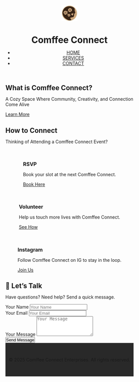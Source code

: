 <!DOCTYPE html>
<html lang="en">
<head>
  <meta charset="UTF-8">
  <meta name="viewport" content="width=device-width, initial-scale=1.0">
  <meta name="description" content="Connect | Converse | Create | Collaborate | Coexist">
  <meta name="keywords" content="cafe, networking hub, community events, Comffee Connect">
  <meta name="author" content="Comffee Connect">

  <!-- Open Graph for Social Media -->
  <meta property="og:title" content="Comffee Connect - Cafe & Networking Hub">
  <meta property="og:description" content="A Cosy Hub of Creative Ideas, Innovative Solutions, and Community.">
  <meta property="og:image" content="https://www.comffeeconnect.com/images/logo.png">
  <meta property="og:url" content="https://www.comffeeconnect.com">
  <meta property="og:type" content="website">
    <title>Comffee Connect</title>
  <link rel="stylesheet" href="styles.css">
  <link rel="icon" type="image/png" href="https://www.comffeeconnect.com/images/logo.png">
</head>
<body>
  <!-- Header -->
  <header role="banner">
    <div class="container header-container">
      <!-- Branding: Logo and Title always on one line -->
      <div class="branding">
        <a href="#hero" aria-label="Comffee Connect Home" class="header-logo-link">
          <img src="https://raw.githubusercontent.com/CMULS/comfeeconnect/refs/heads/main/WhatsApp%20Image%202025-07-14%20at%2015.08.58_e41e5502.jpg" alt="Comffee Connect Cafe Logo" class="logo" width="50" height="50">
        </a>
        <h1>Comffee Connect</h1>
      </div>
      <!-- Navigation -->
      <nav role="navigation" aria-label="Main navigation">
        <ul>
          <li><a href="#hero" aria-current="page">HOME</a></li>
          <li><a href="#services">SERVICES</a></li>
          <li><a href="#contact">CONTACT</a></li>
        </ul>
      </nav>
    </div>
  </header>
    <!-- Spacer to push content below the fixed header -->
  <div class="header-spacer"></div>

  <!-- Hero Section -->
  <section id="hero" class="fade-in" aria-labelledby="hero-title">
    <h2 id="hero-title">What is Comffee Connect?</h2>
    <p>A Cozy Space Where Community, Creativity, and Connection Come Alive</p>
    <a href="https://wa.me/8615718899118" target="_blank" class="cta-button" rel="noopener noreferrer">Learn More</a>
  </section>
<!-- Services Section -->
  <section id="services" class="fade-in" aria-labelledby="services-title">
    <div class="container">
      <h2 id="services-title">How to Connect</h2>
      <p>Thinking of Attending a Comffee Connect Event?</p>
      <div class="services-grid">
        <div class="service-card">
          <h3>RSVP</h3>
          <p>Book your slot at the next Comffee Connect.</p>
          <a href="https://wa.me/8615718899118" target="_blank" class="cta-button" rel="noopener noreferrer">Book Here</a>
        </div>
        <div class="service-card">
          <h3>Volunteer</h3>
          <p>Help us touch more lives with Comffee Connect.</p>
          <a href="https://wa.me/8615718899118" target="_blank" class="cta-button" rel="noopener noreferrer">See How</a>
        </div>
        <div class="service-card">
          <h3>Instagram</h3>
          <p>Follow Comffee Connect on IG to stay in the loop.</p>
          <a href="https://www.instagram.com/comffeeconnect/" target="_blank" class="cta-button" rel="noopener noreferrer">Join Us</a>
        </div>
      </div>
    </div>
  </section>
    <!-- Contact Section -->
  <section id="contact" class="fade-in" aria-labelledby="contact-title">
    <div class="container">
      <h2 id="contact-title">📩 Let’s Talk</h2>
      <p>Have questions? Need help? Send a quick message.</p>
      <form id="contact-form" action="https://formspree.io/f/your-form-id" method="POST">
        <div class="form-group">
          <label for="name">Your Name</label>
          <input type="text" id="name" name="name" placeholder="Your Name" required aria-required="true">
        </div>
        <div class="form-group">
          <label for="email">Your Email</label>
          <input type="email" id="email" name="email" placeholder="Your Email" required aria-required="true">
        </div>
        <div class="form-group">
          <label for="message">Your Message</label>
          <textarea id="message" name="message" rows="4" placeholder="Your Message" required aria-required="true"></textarea>
        </div>
        <button type="submit" class="cta-button">Send Message</button>
      </form>
    </div>
  </section>
  <!-- Footer -->
  <footer role="contentinfo">
    <div class="container">
      <p>© 2025 Comffee Connect Enterprises. All rights reserved.</p>
    </div>
  </footer>

  <script src="global.js"></script>
</body>
</html>
<style>
    * {
  box-sizing: border-box;
  margin: 0;
  padding: 0;
  scroll-behavior: smooth;
}

/* Body & HTML: Combined Background Image and Color */
body,
html {
  font-family: "Inter", sans-serif;
  background: url("https://raw.githubusercontent.com/engineeredbytio/altbg/2d6ad2af5666b6e0437ba1d9dd02eb1562bb1eb4/tiosyncedthis.png")
    no-repeat center center fixed;
  background-size: cover;
  background-color: #121212; /* Dark mode base fallback */
  color: #fff;
  line-height: 1.6;
}
.header-spacer {
  height: 120px; /* Adjust to match the header height */
}

/* ========== Headings ========== */
h1,
h2,
h3 {
  text-transform: uppercase;
  font-weight: bold;
  letter-spacing: 1px;
  text-align: center;
}
h1 {
  font-size: 2.5rem;
  white-space: nowrap; /* Keep title on one line */
}
h2 {
  font-size: 2rem;
  margin-bottom: 20px;
}
h3 {
  font-size: 1.2rem;
  margin-bottom: 15px;
}
/* ========== Container (Glassmorphism Style) ========== */
.container {
  width: 90%;
  max-width: 1200px;
  margin: 20px auto;
  background: rgba(255, 255, 255, 0.08);
  padding: 40px;
  border-radius: 15px;
  backdrop-filter: blur(12px);
  box-shadow: 0 8px 30px rgba(0, 0, 0, 0.6);
}
/* ========== Header ========== */
header {
  position: fixed;
  width: 100%;
  background: rgba(0, 0, 0, 0.5);
  padding: 10px 0;
  backdrop-filter: blur(8px);
  transition: background 0.3s ease-in-out;
  z-index: 1000;
}
.header-container {
  display: flex;
  align-items: center;
  justify-content: space-between;
  width: 90%;
  margin: 0 auto;
  flex-wrap: wrap; /* Allows navigation to drop if needed */
} 
/* Branding: Logo and Title stay together */
.branding {
  display: flex;
  align-items: center;
  white-space: nowrap;
}
.branding h1 {
  margin-left: 10px;
}
/* Logo */
.logo {
  width: 50px;
  height: auto;
  transition: transform 0.3s ease-in-out;
}
.logo:hover {
  transform: scale(1.05);
}
/* Navigation */
nav ul {
  list-style: none;
  display: flex;
  flex-wrap: wrap;
  justify-content: flex-end;
}nav ul li {
  margin-left: 20px;
}
nav ul li a {
  color: #ffffff;
  text-decoration: none;
  font-weight: bold;
  transition: color 0.3s ease-in-out;
  position: relative;
}
nav ul li a:hover {
  color: #1db954;
} 
/* ========== Hero Section ========== */
#hero {
  height: 100vh;
  display: flex;
  flex-direction: column;
  align-items: center;
  justify-content: center;
  text-align: center;
  background: radial-gradient(
    circle,
    rgba(18, 18, 18, 1) 0%,
    rgba(0, 0, 0, 1) 100%
  );
}
#hero p {
  font-size: 1.3rem;
  max-width: 800px;
  margin-bottom: 30px;
  opacity: 0.9;
  line-height: 1.8;
}
/* ========== Buttons (Spotify + Manus Fusion) ========== */
button,
.cta-button,
.social-button {
  display: inline-block;
  background: linear-gradient(135deg, #1db954, #18a345);
  color: #000;
  padding: 12px 28px;
  font-size: 1rem;
  font-weight: bold;
  text-transform: uppercase;
  text-decoration: none;
  border-radius: 10px;
  transition: transform 0.3s ease, box-shadow 0.3s ease;
  min-width: 160px;
  text-align: center;
  border: none;
  cursor: pointer;
}
/* Hover Effect */
button:hover,
.cta-button:hover,
.social-button:hover {
  transform: scale(1.1);
  box-shadow: 0 6px 15px rgba(29, 185, 84, 0.4);
}
/* AI Button (Bigger & More Noticeable) */
#hero .cta-button {
  font-size: 1.3rem;
  padding: 18px 40px;
  min-width: 220px;
  background: linear-gradient(135deg, #ffffff, #dddddd);
  color: #000;
} 
/* ========== Services Section (Spotify-Style Cards) ========== */
#services {
  padding: 100px 0;
  text-align: center;
}
.services-grid {
  display: flex;
  flex-wrap: wrap;
  justify-content: center;
  gap: 30px;
  margin-top: 30px;
}

.service-card {
  background: rgba(255, 255, 255, 0.1);
  padding: 30px;
  border-radius: 12px;
  width: 320px;
  text-align: center;
  transition: transform 0.3s ease, box-shadow 0.3s ease;
}
.service-card h3 {
  font-size: 1rem;
  margin-bottom: 10px;
  white-space: nowrap;
  overflow: hidden;
  text-overflow: ellipsis;
}

.service-card p {
  font-size: 0.9rem;
  margin-bottom: 15px;
  line-height: 1.4;
  color: #ccc;
}
/* Hover Effect */
.service-card:hover {
  transform: scale(1.05);
  box-shadow: 0 6px 20px rgba(255, 255, 255, 0.1);
}

/* ========== Contact Section ========== */
#contact {
  padding: 100px 0;
  text-align: center;
}

#contact h2 {
  margin-bottom: 30px;
  font-size: 1.8rem;
}

/* Form Group Spacing */
.form-group {
  margin-bottom: 20px;
  text-align: left;
}

/* Input Fields */
input[type="text"],
input[type="email"],
textarea {
  width: 100%;
  padding: 14px;
  margin-top: 10px;
  border: none;
  border-radius: 8px;
  background: rgba(255, 255, 255, 0.1);
  color: #ffffff;
  font-size: 1rem;
  outline: none;
} 
/* Textarea (Larger Input Box) */
textarea {
  min-height: 120px;
  resize: vertical;
}

/* Submit Button */
button[type="submit"] {
  width: 100%;
  padding: 14px;
  margin-top: 20px;
  background: linear-gradient(135deg, #1db954, #18a345);
  color: #000;
  font-size: 1rem;
  font-weight: bold;
  border-radius: 8px;
  transition: transform 0.3s ease, box-shadow 0.3s ease;
}
button[type="submit"]:hover {
  transform: scale(1.05);
  box-shadow: 0 4px 12px rgba(29, 185, 84, 0.5);
}

/* Social Media Spacing */
.social-media {
  margin-top: 40px;
  display: flex;
  justify-content: center;
  gap: 15px;
}
/* Social Media Buttons */
.social-button {
  background: #1db954;
  min-width: 160px;
  padding: 12px 24px;
}

/* Responsive Fix for Mobile */
@media (max-width: 768px) {
  .services-grid {
    flex-direction: column;
    align-items: center;
  }
  .social-media {
    flex-direction: column;
    align-items: center;
  }

  .social-button {
    width: 80%;
    margin-bottom: 10px;
  }
}
/* ========== Footer ========== */
footer {
  background: rgba(18, 18, 18, 0.9);
  padding: 30px 0;
  text-align: center;
}

footer p {
  font-size: 0.9rem;
  color: #ccc;
}


</style>
